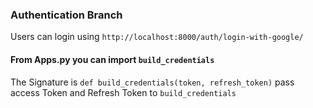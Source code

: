 ### Authentication Branch

Users can login using
``http://localhost:8000/auth/login-with-google/``

#### From Apps.py you can import `build_credentials`

The Signature is `def build_credentials(token, refresh_token)`
pass access Token and Refresh Token to `build_credentials`